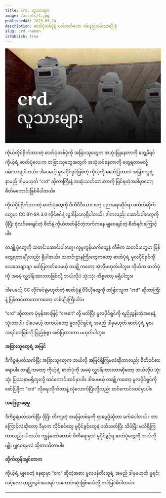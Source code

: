 ```yaml
---
title: crd. လူသားများ
image: /assets/4.jpg
publishedAt: 2023-05-24
description: ဓာတ်ပုံတစ်ပုံနဲ့ ပတ်သက်သော ဝမ်းနည်းဝမ်းသာမျိုးစုံ
slug: crd.-human
isPublish: true
---
```

![](../../../public/assets/4.jpg)

ကိုယ်တိုင်ရိုက်ထားတဲ့ ဓာတ်ပုံတစ်ပုံကို အခြားသူတွေက အသုံးပြုနေတာကို တွေ့မိရင် ကိုယ့်ရဲ့ ဓာတ်ပုံလေးက တခြားသူတွေအတွက် အသုံးဝင်နေတာကို တွေ့ရတာမလို့ ဝမ်းသာရပါတယ်။ ဒါပေမယ့် မူလပိုင်ရှင်ဖြစ်တဲ့ ကိုယ့်ကို မဖော်ပြထားပဲ အခြားသူရဲ့နာမည် ဒါမှမဟုတ် "crd" ဆိုတာကြီးနဲ့ အဆုံးသတ်ထားတာကို မြင်ရတဲ့အခါမှာတော့ စိတ်မကောင်းဖြစ်မိပါတယ်။

ကိုယ်ပိုင်ရိုက်ထားတဲ့ ဓာတ်ပုံတွေကို ဝီကီပီဒီးယား စတဲ့ ပညာရေးဆိုင်ရာ ဝက်ဘ်ဆိုက်တွေမှာ CC BY-SA 3.0 လိုင်စင်နဲ့ လှူဒါန်းလေ့ရှိပါတယ်။ ဒါကလည်း ဆောင်းပါးတွေကို ပိုပြီး စုံလင်စေချင်တဲ့ စိတ်နဲ့ ကိုယ်တတ်နိုင်တဲ့ဘက်ကနေ မျှဝေချင်တဲ့ စိတ်ရင်းကြောင့်ပါ။

တချို့ပုံတွေကို သတင်းဆောင်းပါးတွေ၊ လူမှုကွန်ယက်တွေနဲ့ တီဗီက သတင်းတွေမှာ ပြန်တွေ့ရတာမျိုးလည်း ရှိပါတယ်။ သတင်းဌာနကြီးတွေကတော့ ဓာတ်ပုံရဲ့ မူလပိုင်ရှင်ကို သေသေချာချာ ဖော်ပြတတ်ပေမယ့် တချို့ကတော့ အဲ့လိုမဟုတ်ပါဘူး။ ကိုယ်က ဓာတ်ပုံကို အခမဲ့ လှူဒါန်းထားတာဖြစ်လို့ ဘယ်လိုပဲ သုံးသုံး ကိစ္စတော့ မရှိပါဘူး။

ဒါပေမယ့် CC လိုင်စင်နဲ့မဟုတ်တဲ့ ဓာတ်ပုံနဲ့ ဗီဒီယိုတွေကို တခြားသူက "crd" ဆိုတာကြီးနဲ့ ပြန်တင်ထားတာကတော့ တစ်မျိုးကြီးပါပဲ။

"crd" ဆိုတာက ပုံမှန်အားဖြင့် "credit" လို့ ဖတ်ပြီး မူလပိုင်ရှင်ကို ရည်ညွန်းတဲ့အနေနဲ့ သုံးတာပါ။ ဒါပေမယ့် တကယ်တော့ မူလပိုင်ရှင်ရဲ့ အမည် ဒါမှမဟုတ် ဓာတ်ပုံရဲ့ မူလအရင်းအမြစ်ကို ပြည့်စုံစွာ ဖော်ပြထားတာ မဟုတ်ပါဘူး။

**အခြားသူတွေရဲ့ အမြင်**

ဒီကိစ္စနဲ့ပတ်သက်ပြီး အခြားသူတွေက ဘယ်လို အမြင်ရှိကြမလဲဆိုတာလည်း စိတ်ဝင်စားစရာပါ။ တချို့ကတော့ ကိုယ့်ရဲ့ ဓာတ်ပုံကို အခမဲ့ လှူဒါန်းထားတာဆိုတော့ ဘယ်လိုပဲ သုံးသုံး ပြဿနာမရှိဘူးလို့ ထင်ကောင်းထင်မှာပါ။ ဒါပေမယ့် တချို့ကတော့ မူလပိုင်ရှင်ကို ဖော်ပြဖို့က "crd" လိုရေးလိုက်တာနဲ့ လုံလောက်ပြီးလို့လည်း ထင်ကောင်းထင်မှာပါ။

**အဖြေရှာဖွေမှု**

ဒီကိစ္စနဲ့ပတ်သက်ပြီး ပိုပြီး တိကျတဲ့ အဖြေတစ်ခုကို ရှာဖွေဖို့ဆိုတာ ခက်ခဲပါတယ်။ ဘာကြောင့်လဲဆိုတော့ ဒီမှာက လိုင်စင်တွေ မူပိုင်ခွင့်တွေနဲ့ ပတ်သတ်ပြီး သိပ်ပြီး မသိရှိကြတာလည်း ပါတယ်။ ကျွန်တော်တောင် ဝီကီရေးမှာပဲ မူပိုင်ခွင့်ရ ဓာတ်ပုံတွေကို ဘယ်လိုမျိုး မျှဝေရမလဲ ဆိုတာသိတာပါ။

**တိုက်တွန်းချင်တာက**

ကိုယ့်ရဲ့ မျှဝေတဲ့ နေရာမှာ "crd" ဆိုတဲ့အစား မူလဖန်တီးသူရဲ့ အမည် ဒါမှမဟုတ် မူရင်းလင့်လေး ထည့်သွင်းပေးရင် အကောင်းဆုံးဖြစ်မယ်လို့ ထင်မြင်မိပါတယ်။

---

